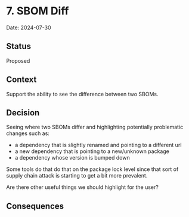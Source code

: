 <!--
This is a template for [Documenting Architecture Decisions - Michael Nygard](https://cognitect.com/blog/2011/11/15/documenting-architecture-decisions).

You can use [adr-tools](https://github.com/npryce/adr-tools) for managing the ADR files.

In each ADR file, write the following sections.
-->
# 7. SBOM Diff

Date: 2024-07-30

## Status
<!--
A decision may be "proposed" if the project stakeholders haven't agreed with it yet, or "accepted" once it is agreed.
If a later ADR changes or reverses a decision, it may be marked as "deprecated" or "superseded" with a reference to
its replacement.
-->
Proposed

## Context
<!--
This section describes the forces at play, including technological, political, social, and project local. These forces
are probably in tension, and should be called out as such. The language in this section is value-neutral. It is simply
describing facts.
-->
Support the ability to see the difference between two SBOMs.

## Decision
<!--
This section describes our response to these forces. It is stated in full sentences, with active voice. "We will …"
-->
Seeing where two SBOMs differ and highlighting potentially problematic changes such as:

- a dependency that is slightly renamed and pointing to a different url
- a new dependency that is pointing to a new/unknown package
- a dependency whose version is bumped down

 Some tools do that do that on the package lock level since that sort of supply chain attack is starting to get a bit more prevalent.

Are there other useful things we should highlight for the user?

## Consequences
<!--
This section describes the resulting context, after applying the decision. All consequences should be listed here, not
just the "positive" ones. A particular decision may have positive, negative, and neutral consequences, but all of them
affect the team and project in the future.
-->
